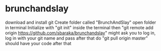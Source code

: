 # brunchandslay
download and install git
Create folder called "BrunchAndSlay"
open folder in terminal
Initialize with "git init" inside the terminal
then "git remote add origin https://github.com/sbaraka/brunchandslay"
might ask you to log in, log in with your git name and pass
after that do "git pull origin master"
should have your code after that



